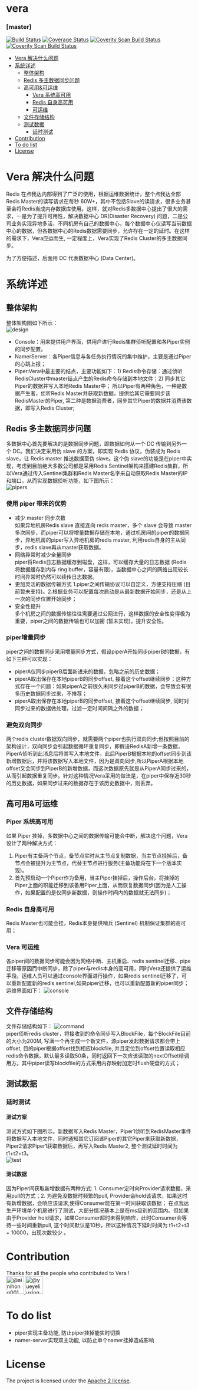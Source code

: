 vera 
================

### [master]
[![Build Status](https://travis-ci.org/DianwodaCompany/vera.svg?branch=master)](https://travis-ci.org/DianwodaCompany/vera)
[![Coverage Status](https://coveralls.io/repos/github/DianwodaCompany/vera/badge.svg?branch=master)](https://coveralls.io/github/DianwodaCompany/vera?branch=master)
[![Coverity Scan Build Status](https://scan.coverity.com/projects/8884/badge.svg)](https://scan.coverity.com/projects/DianwodaCompany-vera)
<a href="https://scan.coverity.com/projects/dianwodacompany-vera">
  <img alt="Coverity Scan Build Status"
       src="https://scan.coverity.com/projects/19406/badge.svg"/>
</a>

<!-- MarkdownTOC -->

- [Vera 解决什么问题](#vera-解决什么问题)
- [系统详述](#系统详述)
    - [整体架构](#整体架构)
    - [Redis 多主数据同步问题](#redis-多主数据同步问题)
    - [高可用&可运维](#高可用&可运维)
        - [Vera 系统高可用](#vera-系统高可用)
        - [Redis 自身高可用](#redis-自身高可用)
        - [可运维](#可运维)
    - [文件存储结构](#文件存储结构)
    - [测试数据](#测试数据)
        - [延时测试](#延时测试)
- [Contribution](#Contribution)  
- [To do list](#Todolist)  
- [License](#license)

<!-- /MarkdownTOC -->


<a name="vera-解决什么问题"></a>
# Vera 解决什么问题
Redis 在点我达内部得到了广泛的使用，根据运维数据统计，整个点我达全部Redis Master的读写请求在每秒 60W+，其中不包括Slave的读请求，很多业务甚至会将Redis当成内存数据库使用。这样，就对Redis多数据中心提出了很大的需求，一是为了提升可用性，解决数据中心 DR(Disaster Recovery) 问题，二是公司业务实现异地多活，不同机房有自己的数据中心，每个数据中心仅读写当前数据中心的数据，但各数据中心的Redis数据需要同步，允许存在一定的延时。在这样的需求下，Vera应运而生, 一定程度上，Vera实现了Redis Cluster的多主数据同步。  

为了方便描述，后面用 DC 代表数据中心 (Data Center)。

<a name="系统详述"></a>
# 系统详述
<a name="整体架构"></a>
## 整体架构
整体架构图如下所示：  
![design](https://raw.github.com/DianwodaCompany/vera/master/doc/image/total.jpg)  

-  Console：用来提供用户界面，供用户进行Redis集群侦听配置和各Piper实例的同步配置。
-  NamerServer：各Piper信息与各任务执行情况的集中维护，主要是通过Piper的心跳上报；
-  Piper:Vera中最主要的结点，主要功能如下：1) Redis命令存储：通过侦听RedisCluster中master结点产生的Redis命令存储到本地文件；2) 同步其它Piper的数据并写入本地Redis Master中； 所以Piper有两种角色，一种是数据产生者，侦听Redis Master并获取新数据，提供给其它需要同步该RedisMaster的Piper, 第二种是数据消费者，同步其它Piper的数据并消费该数据，即写入Redis Cluster;

<a name="redis-多主数据同步问题"></a>
## Redis 多主数据同步问题
多数据中心首先要解决的是数据同步问题，即数据如何从一个 DC 传输到另外一个 DC。我们决定采用伪 slave 的方案，即实现 Redis 协议，伪装成为 Redis slave，让 Redis master 推送数据至伪 slave。这个伪 slave的功能是在piper中实现，考虑到目前绝大多数公司都是采用Redis Sentinel架构来搭建Redis集群，所以Vera通过传入Sentinel集群和Redis Master名字来自动获取Redis Master的IP和端口，从而实现数据侦听功能，如下图所示：  
![pipers](https://raw.github.com/DianwodaCompany/vera/master/doc/image/pipers.jpg)  

### 使用 piper 带来的优势  
- 减少 master 同步次数  
如果异地机房Redis slave 直接连向 redis master，多个 slave 会导致 master 多次同步，而piper可以将增量数据存储在本地，通过机房间的piper的数据同步，异地机房的piper写入异地机房的redis master, 利用redis自身的主从同步，redis slave再从master获取数据。
- 网络异常时减少全量同步  
piper将Redis日志数据缓存到磁盘，这样，可以缓存大量的日志数据 (Redis 将数据缓存到内存 ring buffer，容量有限)，当数据中心之间的网络出现较长时间异常时仍然可以续传日志数据。  
- 更加灵活的数据传输方式
1.piper之间传输协议可以自定义，方便支持压缩 (目前暂未支持)。2.根据业务可以配置每次启动是从最新数据开始同步，还是从上一次的同步位置开始同步；
- 安全性提升  
多个机房之间的数据传输往往需要通过公网进行，这样数据的安全性变得极为重要，piper之间的数据传输也可以加密 (暂未实现)，提升安全性。

### piper增量同步
piper之间的数据同步采用增量同步方式，假设piperA开始同步piperB的数据，有如下三种可以实现：
- piperA仅同步piperB后面新进来的数据，忽略之前的历史数据；
- piperA取出保存在本地piperB的同步offset, 接着这个offset继续同步；这种方式存在一个问题：如果piperA之前很久未同步过piperB的数据，会导致会有很多历史数据同步过来，不推荐；
- piperA取出保存在本地piperB的同步offset, 接着这个offset继续同步, 同时对同步过来的数据做处理，过滤一定时间间隔之外的数据；

### 避免双向同步
两个redis cluster数据双向同步，就需要两个piper也执行双向同步;但按照目前的架构设计，双向同步会引起数据循环重复同步，即假设RedisA新增一条数据，PiperA侦听到此消息后将其写入本地文件，此后PiperB根据本地的offset同步到该新增数据后，并将该数据写入本地文件，因为是双向同步,所以PiperA根据本地offset又会同步到PiperB的新增数据，而这次数据原先就是从PiperA同步过来的，从而引起数据重复同步。针对这种情况Vera采用的做法是，在piper中保存近30秒的历史数据，如果同步过来的数据存在于该历史数据中，则丢弃。


## 高可用&可运维
<a name="Vera-系统高可用"></a>
### Piper 系统高可用
如果 Piper 挂掉，多数据中心之间的数据传输可能会中断，解决这个问题，Vera设计了两种解决方式：
1) Piper有主备两个节点，备节点实时从主节点复制数据，当主节点挂掉后，备节点会被提升为主节点，代替主节点进行服务(主备功能将在下一个版本实现)。
2) 首先预启动一个Piper作为备用，当主Piper挂掉后，操作后台，将挂掉的Piper上面的职能迁移到该备用Piper上面，从而恢复数据同步(因为是人工操作，如果配置的是仅同步新数据，则操作时间内的数据就无法同步)；
<a name="redis-自身高可用"></a>
### Redis 自身高可用
Redis Master也可能会挂，Redis本身提供哨兵 (Sentinel) 机制保证集群的高可用；
### Vera 可运维
各piper间的数据同步可能会因为网络中断、主机重启、redis sentinel迁移、pipe迁移等原因而中断同步，除了piper与redis本身的高可用，同时Vera还提供了运维手段。运维人员可以通过console界面进行操作，如果redis sentinel迁移了，可以重新配置新的redis sentinel,如果piper迁移，也可以重新配置新的piper同步；
运维界面如下：
![console](https://raw.github.com/DianwodaCompany/vera/master/doc/image/console-snapshot.png)  

<a name="文件存储结构"></a>
## 文件存储结构
文件存储结构如下：
![command](https://raw.github.com/DianwodaCompany/vera/master/doc/image/command.jpg)  
piper侦听redis cluster，将接收到的命令同步写入BlockFile，每个BlockFile目前的大小为200M, 写满一个再生成一个新文件，源piper发起数据请求都会带上offset, 目的piper根据offset找到相应blockfile, 并且定位到offset位置读取相应redis命令数据，默认最多读取50条，同时返回下一次应该读取的nextOffset给调用方。其中piper读写blockfile的方式采用内存映射加定时flush硬盘的方式；


<a name="测试数据"></a>
## 测试数据
<a name="延时测试"></a>
### 延时测试
#### 测试方案
测试方式如下图所示。新数据写入Redis Master，Piper1侦听到RedisMaster事件将数据写入本地文件，同时通知其它订阅该Piper的其它Piper来获取新数据，Piper2请求Piper1获取数据后，再写入Redis Master2, 整个测试延时时间为 t1+t2+t3。  
![test](https://raw.github.com/DianwodaCompany/vera/master/doc/image/delay.jpg)  
#### 测试数据
因为Piper间获取新增数据有两种方式: 1. Consumer定时向Provider请求数据，采用pull的方式；2. 为避免没数据时频繁的pull, Provider会hold该请求，如果这时有新增数据，会响应该请求,使得Consumer能在第一时间获取该数据；
在点我达生产环境单个机房进行了测试，大部分情况基本上是在ms级别的范围内。但如果由于Provider hold请求，如果Consumer超时未得到响应，此时Consumer会等待一些时间重新pull, 这个时间默认是10秒，所以这种情况下延时时间为 t1+t2+t3 + 10000，出现次数较少 。

<a name="Contribution"></a>
# Contribution
Thanks for all the people who contributed to Vera !
<a href="https://github.com/DianwodaCompany/vera/graphs/contributors">
<br>
<img class="avatar" src="https://avatars0.githubusercontent.com/u/7858413?s=96&amp;v=4" width="48" height="48" alt="@ainihong001">
<img class="avatar" src="https://avatars2.githubusercontent.com/u/20179128?s=96&amp;v=4" width="48" height="48" alt="@yueyeliuxing">
</a>

<a name="Todolist"></a>
# To do list
  * piper实现主备功能, 防止piper挂掉能实时切换
  * namer-server实现双主功能, 以防止单个namer挂掉造成影响
  
<a name="license"></a>
# License
The project is licensed under the [Apache 2 license](https://github.com/DianwodaCompany/vera/master/LICENSE).
